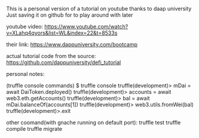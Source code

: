 This is a personal version of a tutorial on youtube thanks to daap university
Just saving it on github for to play around with later

youtube video:
https://www.youtube.com/watch?v=XLahq4qyors&list=WL&index=22&t=8533s

their link:
https://www.dappuniversity.com/bootcamp

actual tutorial code from the source:
https://github.com/dappuniversity/defi_tutorial

personal notes:

(truffle console commands)
\$ truffle console
truffle(development)> mDai = await DaiToken.deployed()
truffle(development)> accounts = await web3.eth.getAccounts()
truffle(development)> bal = await mDai.balanceOf(accounts[1])
truffle(development)> web3.utils.fromWei(bal)
truffle(development)>.exit

other coomand(with gnache running on default port):
truffle test
truffle compile
truffle migrate
